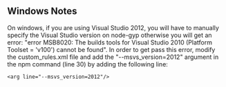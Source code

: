 
## Windows Notes

On windows, if you are using Visual Studio 2012, you will have to manually specify the Visual Studio version on node-gyp otherwise you will get an error:
"error MSB8020: The builds tools for Visual Studio 2010 (Platform Toolset = 'v100') cannot be found".
In order to get pass this error, modify the custom_rules.xml file and add the "--msvs_version=2012" argument in the npm command (line 30) by adding the following line:

    <arg line="--msvs_version=2012"/>
    
